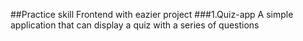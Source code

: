 ##Practice skill Frontend with eazier project
###1.Quiz-app
A simple application that can display a quiz with a series of questions